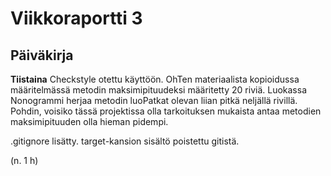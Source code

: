 # Viikkoraportti 3

## Päiväkirja

**Tiistaina** Checkstyle otettu käyttöön. OhTen materiaalista kopioidussa määritelmässä metodin maksimipituudeksi määritetty 20 riviä. Luokassa Nonogrammi herjaa metodin luoPatkat olevan liian pitkä neljällä rivillä. Pohdin, voisiko tässä projektissa olla tarkoituksen mukaista antaa metodien maksimipituuden olla hieman pidempi.

.gitignore lisätty. target-kansion sisältö poistettu gitistä.

(n. 1 h)